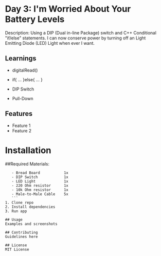 # Day 3: I'm Worried About Your Battery Levels 

Description:
Using a DIP (Dual in-line Package) switch and C++ Conditional "if/else" statements. I can now conserve power by turning off an Light Emitting Diode (LED) Light when ever I want.
## Learnings

- digitalRead()
- if{
    ...
    }else{
    ...
    }

- DIP Switch

- Pull-Down

## Features
- Feature 1
- Feature 2

# Installation
##Required Materials:
 ```- Hero One Board        1x
    - Bread Board           1x
    - DIP Switch            1x
    - LED Light             1x
    - 220 Ohm resistor      1x
    - 10k Ohm resistor      1x
    - Male-to-Male Cable    5x
    ```
1. Clone repo
2. Install dependencies
3. Run app

## Usage
Examples and screenshots

## Contributing
Guidelines here

## License
MIT License
